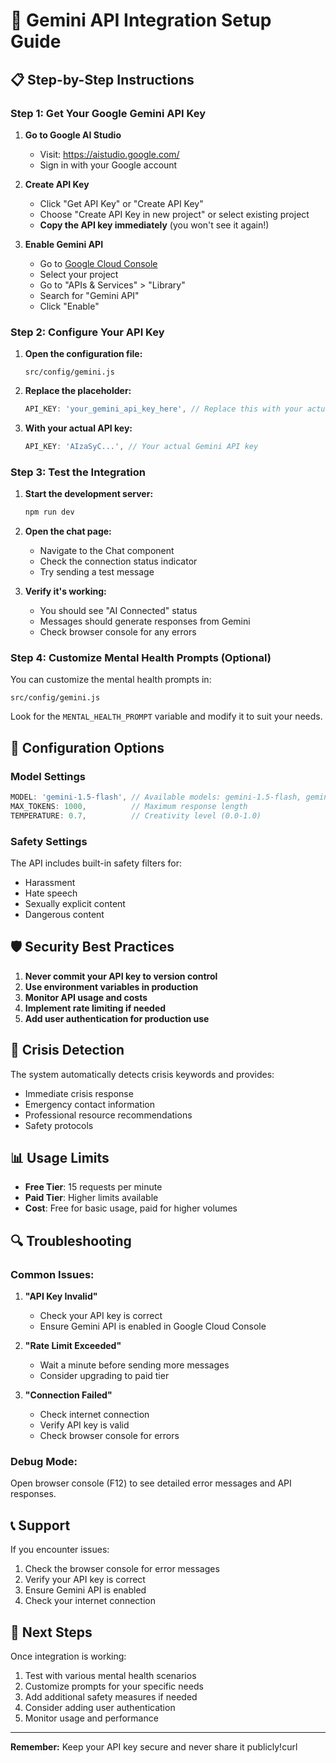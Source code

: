 # 🚀 Gemini API Integration Setup Guide

## 📋 **Step-by-Step Instructions**

### **Step 1: Get Your Google Gemini API Key**

1. **Go to Google AI Studio**
   - Visit: https://aistudio.google.com/
   - Sign in with your Google account

2. **Create API Key**
   - Click "Get API Key" or "Create API Key"
   - Choose "Create API Key in new project" or select existing project
   - **Copy the API key immediately** (you won't see it again!)

3. **Enable Gemini API**
   - Go to [Google Cloud Console](https://console.cloud.google.com/)
   - Select your project
   - Go to "APIs & Services" > "Library"
   - Search for "Gemini API"
   - Click "Enable"

### **Step 2: Configure Your API Key**

1. **Open the configuration file:**
   ```
   src/config/gemini.js
   ```

2. **Replace the placeholder:**
   ```javascript
   API_KEY: 'your_gemini_api_key_here', // Replace this with your actual API key
   ```

3. **With your actual API key:**
   ```javascript
   API_KEY: 'AIzaSyC...', // Your actual Gemini API key
   ```

### **Step 3: Test the Integration**

1. **Start the development server:**
   ```bash
   npm run dev
   ```

2. **Open the chat page:**
   - Navigate to the Chat component
   - Check the connection status indicator
   - Try sending a test message

3. **Verify it's working:**
   - You should see "AI Connected" status
   - Messages should generate responses from Gemini
   - Check browser console for any errors

### **Step 4: Customize Mental Health Prompts (Optional)**

You can customize the mental health prompts in:
```
src/config/gemini.js
```

Look for the `MENTAL_HEALTH_PROMPT` variable and modify it to suit your needs.

## 🔧 **Configuration Options**

### **Model Settings**
```javascript
MODEL: 'gemini-1.5-flash', // Available models: gemini-1.5-flash, gemini-1.5-pro
MAX_TOKENS: 1000,          // Maximum response length
TEMPERATURE: 0.7,          // Creativity level (0.0-1.0)
```

### **Safety Settings**
The API includes built-in safety filters for:
- Harassment
- Hate speech
- Sexually explicit content
- Dangerous content

## 🛡️ **Security Best Practices**

1. **Never commit your API key to version control**
2. **Use environment variables in production**
3. **Monitor API usage and costs**
4. **Implement rate limiting if needed**
5. **Add user authentication for production use**

## 🚨 **Crisis Detection**

The system automatically detects crisis keywords and provides:
- Immediate crisis response
- Emergency contact information
- Professional resource recommendations
- Safety protocols

## 📊 **Usage Limits**

- **Free Tier**: 15 requests per minute
- **Paid Tier**: Higher limits available
- **Cost**: Free for basic usage, paid for higher volumes

## 🔍 **Troubleshooting**

### **Common Issues:**

1. **"API Key Invalid"**
   - Check your API key is correct
   - Ensure Gemini API is enabled in Google Cloud Console

2. **"Rate Limit Exceeded"**
   - Wait a minute before sending more messages
   - Consider upgrading to paid tier

3. **"Connection Failed"**
   - Check internet connection
   - Verify API key is valid
   - Check browser console for errors

### **Debug Mode:**
Open browser console (F12) to see detailed error messages and API responses.

## 📞 **Support**

If you encounter issues:
1. Check the browser console for error messages
2. Verify your API key is correct
3. Ensure Gemini API is enabled
4. Check your internet connection

## 🎯 **Next Steps**

Once integration is working:
1. Test with various mental health scenarios
2. Customize prompts for your specific needs
3. Add additional safety measures if needed
4. Consider adding user authentication
5. Monitor usage and performance

---

**Remember:** Keep your API key secure and never share it publicly!curl 
